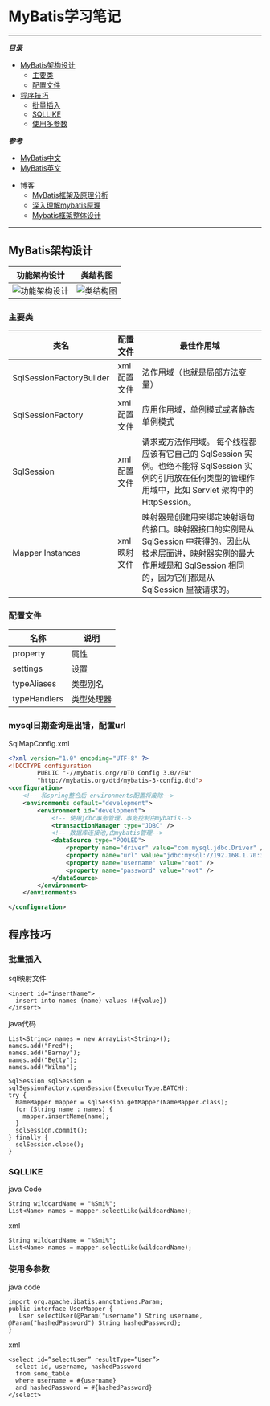# MyBatis学习笔记

---

***目录***


+ [MyBatis架构设计](#MyBatis架构设计)
  - [主要类](#主要类)
  - [配置文件](#配置文件)
+ [程序技巧](#程序技巧)
  - [批量插入](#批量插入)
  - [SQLLIKE](#SQLLIKE)
  - [使用多参数](#使用多参数)


***参考***


* [MyBatis中文](http://www.mybatis.org/mybatis-3/zh/getting-started.html)
* [MyBatis英文](http://www.mybatis.org/mybatis-3/index.html) 
+ 博客
   - [MyBatis框架及原理分析](http://www.cnblogs.com/luoxn28/p/6417892.html)
   - [深入理解mybatis原理](http://blog.csdn.net/luanlouis/article/details/40422941)
   - [Mybatis框架整体设计](http://chenjc-it.iteye.com/blog/1460990)
---

## MyBatis架构设计

| 功能架构设计 | 类结构图 |
| --- | --- |
| ![功能架构设计][function-graph] | ![类结构图][package-graph] |


[function-graph]:http://img.blog.csdn.net/20141028232313593?watermark/2/text/aHR0cDovL2Jsb2cuY3Nkbi5uZXQvbHVhbmxvdWlz/font/5a6L5L2T/fontsize/400/fill/I0JBQkFCMA==/dissolve/70/gravity/SouthEast
[package-graph]:http://img.blog.csdn.net/20141028140852531?watermark/2/text/aHR0cDovL2Jsb2cuY3Nkbi5uZXQvbHVhbmxvdWlz/font/5a6L5L2T/fontsize/400/fill/I0JBQkFCMA==/dissolve/70/gravity/SouthEast


### 主要类

| 类名 | 配置文件 | 最佳作用域 |
| --- | --- | -- |
| SqlSessionFactoryBuilder | xml配置文件 | 法作用域（也就是局部方法变量） |
| SqlSessionFactory | xml配置文件 | 应用作用域，单例模式或者静态单例模式 |
| SqlSession | xml配置文件 | 请求或方法作用域。 每个线程都应该有它自己的 SqlSession 实例。也绝不能将 SqlSession 实例的引用放在任何类型的管理作用域中，比如 Servlet 架构中的 HttpSession。 |
| Mapper Instances | xml映射文件 | 映射器是创建用来绑定映射语句的接口。映射器接口的实例是从 SqlSession 中获得的。因此从技术层面讲，映射器实例的最大作用域是和 SqlSession 相同的，因为它们都是从 SqlSession 里被请求的。 |

### 配置文件

| 名称 | 说明 |
| -- | -- |
| property | 属性 |
| settings | 设置 |
| typeAliases | 类型别名 |
| typeHandlers | 类型处理器 |

### mysql日期查询是出错，配置url
SqlMapConfig.xml

```xml
<?xml version="1.0" encoding="UTF-8" ?>
<!DOCTYPE configuration
        PUBLIC "-//mybatis.org//DTD Config 3.0//EN"
        "http://mybatis.org/dtd/mybatis-3-config.dtd">
<configuration>
    <!-- 和spring整合后 environments配置将废除-->
    <environments default="development">
        <environment id="development">
            <!-- 使用jdbc事务管理，事务控制由mybatis-->
            <transactionManager type="JDBC" />
            <!-- 数据库连接池,由mybatis管理-->
            <dataSource type="POOLED">
                <property name="driver" value="com.mysql.jdbc.Driver" />
                <property name="url" value="jdbc:mysql://192.168.1.70:3306/testmybatis?characterEncoding=utf-8&amp;serverTimezone=UTC" />
                <property name="username" value="root" />
                <property name="password" value="root" />
            </dataSource>
        </environment>
    </environments>

</configuration>
```

## 程序技巧

### 批量插入
sql映射文件
```
<insert id="insertName">
  insert into names (name) values (#{value})
</insert>
```
java代码
```
List<String> names = new ArrayList<String>();
names.add("Fred");
names.add("Barney");
names.add("Betty");
names.add("Wilma");

SqlSession sqlSession = sqlSessionFactory.openSession(ExecutorType.BATCH);
try {
  NameMapper mapper = sqlSession.getMapper(NameMapper.class);
  for (String name : names) {
    mapper.insertName(name);
  }
  sqlSession.commit();
} finally {
  sqlSession.close();
}
```

### SQLLIKE
java Code
```
String wildcardName = "%Smi%";
List<Name> names = mapper.selectLike(wildcardName);
```
xml
```
String wildcardName = "%Smi%";
List<Name> names = mapper.selectLike(wildcardName);
```

### 使用多参数
java code
```
import org.apache.ibatis.annotations.Param;
public interface UserMapper {
   User selectUser(@Param("username") String username, @Param("hashedPassword") String hashedPassword);
}
```
xml
```
<select id=”selectUser” resultType=”User”>
  select id, username, hashedPassword
  from some_table
  where username = #{username}
  and hashedPassword = #{hashedPassword}
</select>
```


